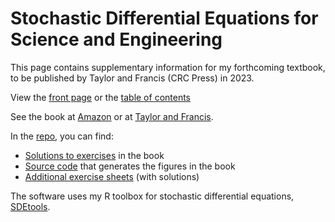 # Stochastic Differential Equations for Science and Engineering

This page contains supplementary information for my forthcoming textbook, to be published by Taylor and Francis (CRC Press) in 2023.

View the [front page](Thygesen2023.jpg) or the [table of contents](TOC.pdf)

See the book at [Amazon](https://a.co/d/9KPknuO) or at [Taylor and Francis](https://www.taylorfrancis.com/books/mono/10.1201/9781003277569/stochastic-differential-equations-science-engineering-uffe-h%C3%B8gsbro-thygesen?context=ubx&refId=91568383-8f54-4388-961a-ffe3fdc2ac04). 

In the 	[repo](https://www.github.com/Uffe-H-Thygesen/SDEbook), you can find:

* [Solutions to exercises](https://github.com/Uffe-H-Thygesen/SDEbook/tree/main/Solutions) in the book
* [Source code](https://github.com/Uffe-H-Thygesen/SDEbook/blob/main/code/TABLE.md) that generates the figures in the book
* [Additional exercise sheets](https://github.com/Uffe-H-Thygesen/SDEbook/tree/main/Exercises) (with solutions)

The software uses my R toolbox for stochastic differential equations, [SDEtools](https://www.github.com/Uffe-H-Thygesen/SDEtools).
